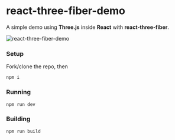 # react-three-fiber-demo

A simple demo using **Three.js** inside **React** with **react-three-fiber**.

![react-three-fiber-demo](https://spikything.com/projects/react-three-fiber-demo/react-three-fiber-demo.gif)

### Setup

Fork/clone the repo, then

```
npm i
```

### Running

```
npm run dev
```

### Building

```
npm run build
```
